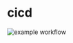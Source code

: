 # cicd

![example workflow](https://github.com/moscuet/cicd/actions/workflows/<WORKFLOW_FILE>/badge.svg)
